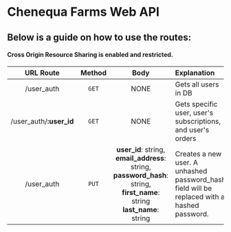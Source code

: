 # Chenequa Farms Web API #
## Below is a guide on how to use the routes: ##
#### Cross Origin Resource Sharing is enabled and restricted. ####

| URL Route    | Method       | Body        | Explanation     |
|:------------:|:------------:|:-----------:|:---------------|
| /user_auth   | `GET`          | NONE        | Gets all users in DB|
| /user_auth/**:user_id** | `GET`   | NONE        | Gets specific user, user's subscriptions, and  user's orders
| /user_auth   | `PUT`    |  **user_id**: string, **email_address**: string, **password_hash**: string, **first_name**: string **last_name**: string      | Creates a new user. A unhashed password_hash field will be replaced with a hashed password.
